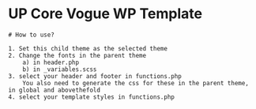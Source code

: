 # UP Core Vogue WP Template

    # How to use?

    1. Set this child theme as the selected theme
    2. Change the fonts in the parent theme
        a) in header.php
        b) in _variables.scss
    3. select your header and footer in functions.php
        You also need to generate the css for these in the parent theme, in global and abovethefold
    4. select your template styles in functions.php